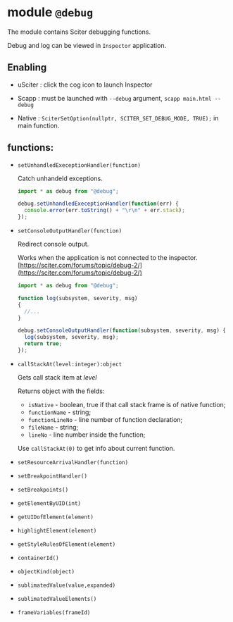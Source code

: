 # module `@debug`

The module contains Sciter debugging functions.

Debug and log can be viewed in `Inspector` application.

## Enabling

- uSciter : click the cog icon to launch Inspector

- Scapp : must be launched with `--debug` argument, `scapp main.html --debug`

- Native : `SciterSetOption(nullptr, SCITER_SET_DEBUG_MODE, TRUE);` in main function.


## functions:

* `setUnhandledExeceptionHandler(function)` 
 
  Catch unhandeld exceptions.

  ```js
  import * as debug from "@debug";

  debug.setUnhandledExeceptionHandler(function(err) {
    console.error(err.toString() + "\r\n" + err.stack);
  });
  ```

* `setConsoleOutputHandler(function)` 
 
  Redirect console output.

  Works when the application is not connected to the inspector. [https://sciter.com/forums/topic/debug-2/](https://sciter.com/forums/topic/debug-2/)

  ```js
  import * as debug from "@debug";

  function log(subsystem, severity, msg)
  {
    //...
  }

  debug.setConsoleOutputHandler(function(subsystem, severity, msg) {
    log(subsystem, severity, msg);
    return true;
  });
  ```

* `callStackAt(level:integer):object`

  Gets call stack item at _level_

  Returns object with the fields:

  * `isNative` - boolean, true if that call stack frame is of native function;
  * `functionName` - string;
  * `functionLineNo` - line number of function declaration;
  * `fileName` - string;
  * `lineNo` - line number inside the function;

  Use `callStackAt(0)` to get info about current function.

* `setResourceArrivalHandler(function)`
* `setBreakpointHandler()`
* `setBreakpoints()`
* `getElementByUID(int)`
* `getUIDofElement(element)`
* `highlightElement(element)`
* `getStyleRulesOfElement(element)`
* `containerId()`
* `objectKind(object)`
* `sublimatedValue(value,expanded)`
* `sublimatedValueElements()`
* `frameVariables(frameId)`

